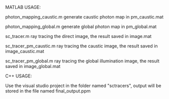 MATLAB USAGE:

photon_mapping_caustic.m
	generate caustic photon map in pm_caustic.mat
	
photon_mapping_global.m
	generate global photon map in pm_global.mat
	
sc_tracer.m
	ray tracing the direct image, the result saved in image.mat
	
sc_tracer_pm_caustic.m
	ray tracing the caustic image, the result saved in image_caustic.mat
	
sc_tracer_pm_global.m
	ray tracing the global illumination image, the result saved in image_global.mat
	

C++ USAGE:

Use the visual studio project in the folder named "sctracers", output will 
be stored in the file named final_output.ppm

